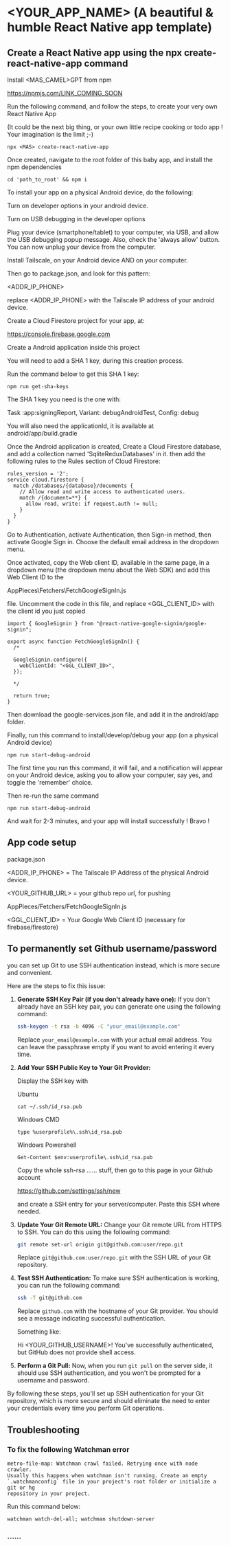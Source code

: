 # <YOUR_APP_NAME> (A beautiful & humble React Native app template)

## Create a React Native app using the npx <MAS> create-react-native-app command

Install <MAS_CAMEL>GPT from npm

https://npmjs.com/LINK_COMING_SOON

Run the following command, and follow the steps, to create your very own React Native App

(It could be the next big thing, or your own little recipe cooking or todo app ! Your imagination is the limit ;-)

```
npx <MAS> create-react-native-app
```

Once created, navigate to the root folder of this baby app, and install the npm dependencies

```
cd 'path_to_root' && npm i
```

To install your app on a physical Android device, do the following:

Turn on developer options in your android device.

Turn on USB debugging in the developer options

Plug your device (smartphone/tablet) to your computer,
via USB, and allow the USB debugging popup message.
Also, check the 'always allow' button.
You can now unplug your device from the computer.

Install Tailscale, on your Android device AND on your computer.

Then go to package.json, and look for this pattern:

<ADDR_IP_PHONE>

replace <ADDR_IP_PHONE> with the Tailscale IP address of your android device.

Create a Cloud Firestore project for your app, at:

https://console.firebase.google.com

Create a Android application inside this project 

You will need to add a SHA 1 key, during this creation process.

Run the command below to get this SHA 1 key:

```
npm run get-sha-keys
```

The SHA 1 key you need is the one with:

Task :app:signingReport, 
Variant: debugAndroidTest, 
Config: debug

You will also need the applicationId, it is available at android/app/build.gradle

Once the Android application is created, Create a Cloud Firestore database, and add a collection named 'SqliteReduxDatabases' in it. 
then add the following rules to the Rules section of Cloud Firestore:

```
rules_version = '2';
service cloud.firestore {
  match /databases/{database}/documents {
    // Allow read and write access to authenticated users.
    match /{document=**} {
      allow read, write: if request.auth != null;
    }
  }
}
```


Go to Authentication, activate Authentication, then Sign-in method, then activate Google Sign in.
Choose the default email address in the dropdown menu.

Once activated, copy the Web client ID, available in the same page, in a dropdown menu 
(the dropdown menu about the Web SDK)
and add this Web Client ID to the

AppPieces\Fetchers\FetchGoogleSignIn.js

file. Uncomment the code in this file, and replace <GGL_CLIENT_ID> with the client id you just copied

```
import { GoogleSignin } from "@react-native-google-signin/google-signin";

export async function FetchGoogleSignIn() {
  /*
  
  GoogleSignin.configure({
    webClientId: "<GGL_CLIENT_ID>",
  });

  */

  return true;
}
```

Then download the google-services.json file, and add it in the android/app folder.

Finally, run this command to install/develop/debug your app (on a physical Android device)

```
npm run start-debug-android
```

The first time you run this command, it will fail, and a notification will appear on your Android device, asking you to allow your computer, say yes, and toggle the 'remember' choice.

Then re-run the same command

```
npm run start-debug-android
```

And wait for 2-3 minutes, and your app will install successfully ! Bravo !

## App code setup 

package.json

<ADDR_IP_PHONE> = The Tailscale IP Address of the physical Android device.

<YOUR_GITHUB_URL> = your github repo url, for pushing 

AppPieces/Fetchers/FetchGoogleSignIn.js

<GGL_CLIENT_ID> = Your Google Web Client ID (necessary for firebase/firestore)

## To permanently set Github username/password

you can set up Git to use SSH authentication instead, which is more secure and convenient. 

Here are the steps to fix this issue:

1. **Generate SSH Key Pair (if you don't already have one):**
   If you don't already have an SSH key pair, you can generate one using the following command:

   ```bash
   ssh-keygen -t rsa -b 4096 -C "your_email@example.com"
   ```

   Replace `your_email@example.com` with your actual email address. You can leave the passphrase empty if you want to avoid entering it every time.

2. **Add Your SSH Public Key to Your Git Provider:**

   Display the SSH key with

   Ubuntu
   ```
   cat ~/.ssh/id_rsa.pub
   ```

   Windows CMD
   ```
   type %userprofile%\.ssh\id_rsa.pub
   ```

   Windows Powershell
   ```
   Get-Content $env:userprofile\.ssh\id_rsa.pub
   ```

   Copy the whole ssh-rsa ...... stuff, then go to this page in your Github account

   https://github.com/settings/ssh/new

   and create a SSH entry for your server/computer. Paste this SSH where needed.

3. **Update Your Git Remote URL:**
   Change your Git remote URL from HTTPS to SSH. You can do this using the following command:

   ```bash
   git remote set-url origin git@github.com:user/repo.git
   ```

   Replace `git@github.com:user/repo.git` with the SSH URL of your Git repository.

4. **Test SSH Authentication:**
   To make sure SSH authentication is working, you can run the following command:

   ```bash
   ssh -T git@github.com
   ```

   Replace `github.com` with the hostname of your Git provider. You should see a message indicating successful authentication.

   Something like:

   Hi <YOUR_GITHUB_USERNAME>! You've successfully authenticated, but GitHub does not provide shell access.

5. **Perform a Git Pull:**
   Now, when you run `git pull` on the server side, it should use SSH authentication, and you won't be prompted for a username and password.

By following these steps, you'll set up SSH authentication for your Git repository, which is more secure and should eliminate the need to enter your credentials every time you perform Git operations.

## Troubleshooting

### To fix the following Watchman error

```
metro-file-map: Watchman crawl failed. Retrying once with node crawler.
Usually this happens when watchman isn't running. Create an empty `.watchmanconfig` file in your project's root folder or initialize a git or hg 
repository in your project.
```

Run this command below:

```
watchman watch-del-all; watchman shutdown-server
```

### ......
